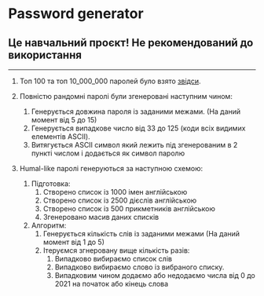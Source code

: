 # Password generator

## Це навчальний проєкт! Не рекомендований до використання

-- -

1. Топ 100 та топ 10_000_000 паролей було взято [звідси](https://github.com/danielmiessler/SecLists/tree/master/Passwords/Common-Credentials).  

2. Повністю рандомні паролі були згенеровані наступним чином:
   1. Генерується довжина пароля із заданими межами. (На даний момент від 5 до 15)
   2. Генерується випадкове число від 33 до 125 (коди всіх видимих елементів ASCII).
   3. Витягується ASCII символ який лежить під згенерованим в 2 пункті числом і додається як символ паролю
3. Humal-like паролі генеруються за наступною схемою:
   1. Підготовка:
        1. Створено список із 1000 імен англійською
        2. Створено список із 2500 дієслів англійською
        3. Створено список із 500 прикметників англійською
        4. Згенеровано масив даних списків
   2. Алгоритм:
        1. Генерується кількість слів із заданими межами (На даний момент від 1 до 5)
        2. Ітеруємся згнеровану вище кількість разів:
            1. Випадково вибираємо список слів
            2. Випадково вибираємо слово із вибраного списку.
            3. Випадковим чином додаємо або недодаємо числа від 0 до 2021 на початок або кінець слова
    
